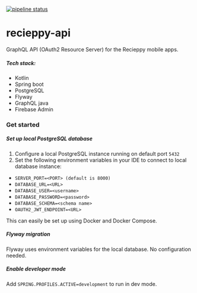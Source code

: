 [![pipeline status](https://gitlab.com/laerdh/recieppy-api/badges/master/pipeline.svg)](https://gitlab.com/laerdh/recieppy-api/commits/master)
# recieppy-api

GraphQL API (OAuth2 Resource Server) for the Recieppy mobile apps.

##### Tech stack:
* Kotlin
* Spring boot
* PostgreSQL
* Flyway
* GraphQL java
* Firebase Admin

### Get started

##### Set up local PostgreSQL database
1. Configure a local PostgreSQL instance running on default port `5432`
2. Set the following environment variables in your IDE to connect to local database instance:
* `SERVER_PORT=<PORT> (default is 8000)`
* `DATABASE_URL=<URL>`
* `DATABASE_USER=<username>`
* `DATABASE_PASSWORD=<password>`
* `DATABASE_SCHEMA=<schema name>`
* `OAUTH2_JWT_ENDPOINT=<URL>`

This can easily be set up using Docker and Docker Compose.

##### Flyway migration
Flyway uses environment variables for the local database. No configuration needed.

##### Enable developer mode
Add `SPRING.PROFILES.ACTIVE=development` to run in dev mode.

